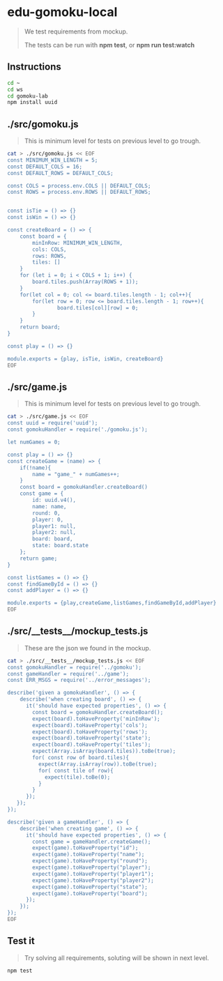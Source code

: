 # edu-gomoku-local

> We test requirements from mockup.
>
> The tests can be run with **npm test**, or **npm run test:watch**

## Instructions 

```bash
cd ~
cd ws
cd gomoku-lab
npm install uuid
```

## ./src/gomoku.js

> This is minimum level for tests on previous level to go trough.

```bash
cat > ./src/gomoku.js << EOF
const MINIMUM_WIN_LENGTH = 5;
const DEFAULT_COLS = 16;
const DEFAULT_ROWS = DEFAULT_COLS;

const COLS = process.env.COLS || DEFAULT_COLS;
const ROWS = process.env.ROWS || DEFAULT_ROWS;


const isTie = () => {}
const isWin = () => {}

const createBoard = () => {
    const board = {
        minInRow: MINIMUM_WIN_LENGTH,
        cols: COLS,
        rows: ROWS,
        tiles: []
    }
    for (let i = 0; i < COLS + 1; i++) {
        board.tiles.push(Array(ROWS + 1));
    }
    for(let col = 0; col <= board.tiles.length - 1; col++){
        for(let row = 0; row <= board.tiles.length - 1; row++){
                board.tiles[col][row] = 0;
        }
    }
    return board;
}

const play = () => {}

module.exports = {play, isTie, isWin, createBoard}
EOF
```

## ./src/game.js

> This is minimum level for tests on previous level to go trough.

```bash
cat > ./src/game.js << EOF
const uuid = require('uuid');
const gomokuHandler = require('./gomoku.js');

let numGames = 0;

const play = () => {}
const createGame = (name) => {
    if(!name){
        name = "game_" + numGames++;
    }
    const board = gomokuHandler.createBoard()
    const game = {
        id: uuid.v4(),
        name: name,
        round: 0,
        player: 0,
        player1: null,
        player2: null,
        board: board,
        state: board.state
    };
    return game;
}

const listGames = () => {}
const findGameById = () => {}
const addPlayer = () => {}

module.exports = {play,createGame,listGames,findGameById,addPlayer}
EOF
```

## ./src/\_\_tests\_\_/mockup_tests.js

> These are the json we found in the mockup.

```bash
cat > ./src/__tests__/mockup_tests.js << EOF
const gomokuHandler = require('../gomoku');
const gameHandler = require('../game');
const ERR_MSGS = require('../error_messages');

describe('given a gomokuHandler', () => {
    describe('when creating board', () => {
      it('should have expected properties', () => {
        const board = gomokuHandler.createBoard();
        expect(board).toHaveProperty('minInRow');
        expect(board).toHaveProperty('cols');
        expect(board).toHaveProperty('rows');
        expect(board).toHaveProperty('state');
        expect(board).toHaveProperty('tiles');
        expect(Array.isArray(board.tiles)).toBe(true);
        for( const row of board.tiles){
          expect(Array.isArray(row)).toBe(true);
          for( const tile of row){
            expect(tile).toBe(0);
          }
        }
      });
   });
});

describe('given a gameHandler', () => {
    describe('when creating game', () => {
      it('should have expected properties', () => {
        const game = gameHandler.createGame();
        expect(game).toHaveProperty("id");
        expect(game).toHaveProperty("name");
        expect(game).toHaveProperty("round");
        expect(game).toHaveProperty("player");
        expect(game).toHaveProperty("player1");
        expect(game).toHaveProperty("player2");
        expect(game).toHaveProperty("state");
        expect(game).toHaveProperty("board");
      });
    });
});
EOF
```

## Test it

> Try solving all requirements, soluting will be shown in next level.

```bash
npm test
```
